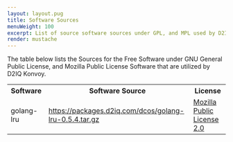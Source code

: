 ```yaml
---
layout: layout.pug
title: Software Sources
menuWeight: 100
excerpt: List of source software sources under GPL, and MPL used by D2IQ Konvoy
render: mustache
---
```


The table below lists the Sources for the Free Software under GNU General Public License, and Mozilla Public License
Software that are utilized by D2IQ Konvoy.

<table class="table">
    <tr>
        <th>Software</th>
        <th>Software Source</th>
        <th>License</th>
    </tr>
    <tr>
        <td>golang-lru</td>
        <td><a href="https://packages.d2iq.com/ksphere/golang-lru-0.5.4.tar.gz">https://packages.d2iq.com/dcos/golang-lru-0.5.4.tar.gz</a></td>
        <td><a href="https://github.com/hashicorp/golang-lru/blob/v0.5.4/LICENSE">Mozilla Public License 2.0</a></td>
    </tr>
</table>
